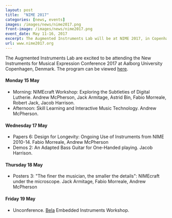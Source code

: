 ```yaml
---
layout: post
title:  "NIME 2017"
categories: [news, events]
images: /images/news/nime2017.png
front-image: /images/news/nime2017.png
event_date: May 11-16, 2017
excerpt: The Augmented Instruments Lab will be at NIME 2017, in Copenhagen.
url: www.nime2017.org
---
```


The Augmented Instruments Lab are excited to be attending the New Instruments for Musical Expression Conference 2017 at Aalborg University Copenhagen, Denmark. The program can be viewed [here](http://www.nime2017.org/program).

#### Monday 15 May
- Morning: NIMEcraft Workshop: Exploring the Subtleties of Digital Lutherie. Andrew McPherson, Jack Armitage, Astrid Bin, Fabio Morreale, Robert Jack, Jacob Harrison.
- Afternoon: Skill Learning and Interactive Music Technology. Andrew McPherson.

#### Wednesday 17 May
- Papers 6: Design for Longevity: Ongoing Use of Instruments from NIME 2010-14. Fabio Morreale, Andrew McPherson
- Demos 2: An Adapted Bass Guitar for One-Handed playing. Jacob Harrison.

#### Thursday 18 May
- Posters 3: "The finer the musician, the smaller the details": NIMEcraft under the microscope. Jack Armitage, Fabio Morreale, Andrew McPherson

#### Friday 19 May
- Unconference. [Bela](http://bela.io) Embedded Instruments Workshop.
